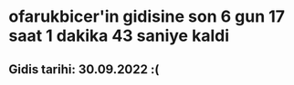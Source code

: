 # ofarukbicer'in gidisine son 6 gun 17 saat 1 dakika 43 saniye kaldi

## Gidis tarihi: 30.09.2022 :(